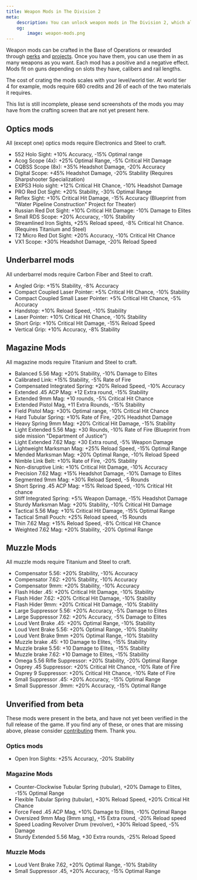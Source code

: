```yaml
---
title: Weapon Mods in The Division 2
meta:
    description: You can unlock weapon mods in The Division 2, which alter the way your weapons behave. All stats and how to get the mods.
    og:
        image: weapon-mods.png
---
```


Weapon mods can be crafted in the Base of Operations or rewarded through [perks](/perks.html) and [projects](/projects.html). Once you have them, you can use them in as many weapons as you want. Each mod has a positive and a negative effect. Mods fit on guns depending on slots they have, calibers and rail lengths.

The cost of crating the mods scales with your level/world tier. At world tier 4 for example, mods require 680 credits and 26 of each of the two materials it requires.

This list is still incomplete, please send screenshots of the mods you may have from the crafting screen that are not yet present here.

## Optics mods

All (except one) optics mods require Electronics and Steel to craft.

- 552 Holo Sight: +10% Accuracy, -15% Optimal range
- Acog Scope (4x): +25% Optimal Range, -5% Critical Hit Damage
- CQBSS Scope (8x): +35% Headshot Damage, -20% Accuracy
- Digital Scope: +45% Headshot Damage, -20% Stability (Requires Sharpshooter Specialization)
- EXPS3 Holo sight: +12% Critical Hit Chance, -10% Headshot Damage
- PRO Red Dot Sight: +20% Stability, -30% Optimal Range
- Reflex Sight: +10% Critical Hit Damage, -15% Accuracy (Blueprint from "Water Pipeline Construction" Project for Theater)
- Russian Red Dot Sight: +10% Critical Hit Damage: -10% Damage to Elites
- Small RDS Scope: +20% Accuracy, -10% Stability
- Streamlined Iron Sights, +25% Reload speed, -8% Critical hit Chance. (Requires Titanium and Steel)
- T2 Micro Red Dot Sight: +20% Accuracy, -10% Critical Hit Chance
- VX1 Scope: +30% Headshot Damage, -20% Reload Speed

## Underbarrel mods

All underbarrel mods require Carbon Fiber and Steel to craft.

- Angled Grip: +15% Stability, -8% Accuracy
- Compact Coupled Laser Pointer: +5% Critical Hit Chance, -10% Stability
- Compact Coupled Small Laser Pointer: +5% Critical Hit Chance, -5% Accuracy
- Handstop: +10% Reload Speed, -10% Stability
- Laser Pointer: +10% Critical Hit Chance, -10% Stability
- Short Grip: +10% Critical Hit Damage, -15% Reload Speed
- Vertical Grip: +10% Accuracy, -8% Stability

## Magazine Mods

All magazine mods require Titanium and Steel to craft.

- Balanced 5.56 Mag: +20% Stability, -10% Damage to Elites
- Calibrated Link: +15% Stability, -5% Rate of Fire
- Compensated Integrated Spring: +20% Reload Speed, -10% Accuracy
- Extended .45 ACP Mag: +12 Extra round, -15% Stability
- Extended 9mm Mag: +10 rounds, -5% Critical Hit Chance
- Extended Pistol Mag, +11 Extra Rounds, -15% Stability
- Field Pistol Mag: +30% Optimal range, -10% Critical Hit Chance
- Hard Tubular Spring: +10% Rate of Fire, -20% Headshot Damage
- Heavy Spring 9mm Mag: +20% Critical Hit Damage, -15% Stability
- Light Extended 5.56 Mag: +30 Rounds, -10% Rate of Fire (Blueprint from side mission "Department of Justice")
- Light Extended 7.62 Mag: +30 Extra round, -5% Weapon Damage
- Lightweight Marksman Mag: +25% Reload Speed, -15% Optimal Range
- Mended Marksman Mag: +20% Optimal Range, -10% Reload Speed
- Nimble Link Belt: +10% Rate of Fire, -20% Stability
- Non-disruptive Link: +10% Critical Hit Damage, -10% Accuracy
- Precision 7.62 Mag: +15% Headshot Damage, -10% Damage to Elites
- Segmented 9mm Mag: +30% Reload Speed, -5 Rounds
- Short Spring .45 ACP Mag: +15% Reload Speed, -10% Critical Hit chance
- Stiff Integrated Spring: +5% Weapon Damage, -15% Headshot Damage
- Sturdy Marksman Mag: +20% Stability, -10% Critical Hit Damage
- Tactical 5.56 Mag: +10% Critical Hit Damage, -15% Optimal Range
- Tactical Small Pouch: +25% Reload speed, -15 Rounds
- Thin 7.62 Mag: +15% Reload Speed, -8% Critical Hit Chance
- Weighted 7.62 Mag: +20% Stability, -20% Optimal Range

## Muzzle Mods

All muzzle mods require Titanium and Steel to craft.

- Compensator 5.56: +20% Stability, -10% Accuracy
- Compensator 7.62: +20% Stability, -10% Accuracy
- Compensator 9mm: +20% Stability, -10% Accuracy
- Flash Hider .45: +20% Critical Hit Damage, -10% Stability
- Flash Hider 7.62: +20% Critical Hit Damage, -10% Stability
- Flash Hider 9mm: +20% Critical Hit Damage, -10% Stability
- Large Suppressor 5.56: +20% Accuracy, -5% Damage to Elites
- Large Suppressor 7.62: +20% Accuracy, -5% Damage to Elites
- Loud Vent Brake .45: +20% Optimal Range, -10% Stability
- Loud Vent Brake 5.56: +20% Optimal Range, -10% Stability
- Loud Vent Brake 9mm +20% Optimal Range, -10% Stability
- Muzzle brake .45: +10 Damage to Elites, -15% Stability
- Muzzle brake 5.56: +10 Damage to Elites, -15% Stability
- Muzzle brake 7.62: +10 Damage to Elites, -15% Stability
- Omega 5.56 Rifle Suppressor: +20% Stability, -20% Optimal Range
- Osprey .45 Suppressor: +20% Critical Hit Chance, -10% Rate of Fire
- Osprey 9 Suppressor: +20% Critical Hit Chance, -10% Rate of Fire
- Small Suppressor .45: +20% Accuracy, -15% Optimal Range
- Small Suppressor .9mm: +20% Accuracy, -15% Optimal Range

## Unverified from beta

These mods were present in the beta, and have not yet been verified in the full release of the game. If you find any of these, or ones that are missing above, please consider [contributing](/contribute.html) them. Thank you.

### Optics mods

- Open Iron Sights: +25% Accuracy, -20% Stability

### Magazine Mods

- Counter-Clockwise Tubular Spring (tubular), +20% Damage to Elites, -15% Optimal Range
- Flexible Tubular Spring (tubular), +30% Reload Speed, +20% Critical Hit Chance
- Force Feed .45 ACP Mag, +10% Damage to Elites, -10% Optimal Range
- Oversized 9mm Mag (9mm smg), +15 Extra round, -20% Reload speed
- Speed Loading Revolver Drum (revolver), +30% Reload Speed, -5% Damage
- Sturdy Extended 5.56 Mag, +30 Extra rounds, -25% Reload Speed

### Muzzle Mods

- Loud Vent Brake 7.62, +20% Optimal Range, -10% Stability
- Small Suppressor .45, +20% Accuracy, -15% Optimal Range